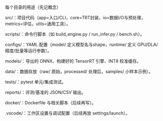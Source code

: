 每个目录的用途（先记概念）

src/：项目代码（app=入口/CLI，core=TRT封装，io=数据I/O与预处理，metrics=评估，utils=通用工具）。

scripts/：命令行脚本（如 build_engine.py / run_infer.py / bench.sh）。

configs/：YAML 配置（model/ 定义模型名与shape，runtime/ 定义 GPU/DLA/精度/批量等运行参数）。

models/：导出的 ONNX、构建好的 TensorRT 引擎、INT8 校准缓存。

data/：数据存放（raw/ 原始，processed/ 处理后，samples/ 小样本示例）。

tests/：pytest 单元/集成测试。

reports/：评测/基准的 JSON/CSV 输出。

docker/：Dockerfile 与相关脚本（后续再写）。

.vscode/：工作区设置与调试配置（后续再放 settings/launch）。
